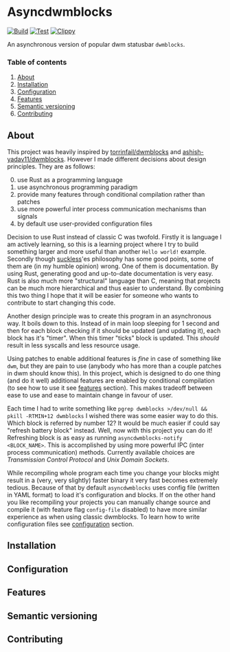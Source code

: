 # Asyncdwmblocks

[![Build](https://github.com/aleksanderkrauze/asyncdwmblocks/actions/workflows/build.yml/badge.svg)](https://github.com/aleksanderkrauze/asyncdwmblocks/actions/workflows/build.yml)
[![Test](https://github.com/aleksanderkrauze/asyncdwmblocks/actions/workflows/test.yml/badge.svg)](https://github.com/aleksanderkrauze/asyncdwmblocks/actions/workflows/test.yml)
[![Clippy](https://github.com/aleksanderkrauze/asyncdwmblocks/actions/workflows/clippy.yml/badge.svg)](https://github.com/aleksanderkrauze/asyncdwmblocks/actions/workflows/clippy.yml)

An asynchronous version of popular dwm statusbar `dwmblocks`.

### Table of contents

 1. [About](#about)
 2. [Installation](#installation)
 3. [Configuration](#configuration)
 4. [Features](#features)
 5. [Semantic versioning](#semantic-versioning)
 6. [Contributing](#contributing)

## About

This project was heavily inspired by [torrinfail/dwmblocks](https://github.com/torrinfail/dwmblocks)
and [ashish-yadav11/dwmblocks](https://github.com/ashish-yadav11/dwmblocks). However I made different
decisions about design principles. They are as follows:

 0. use Rust as a programming language
 1. use asynchronous programming paradigm
 2. provide many features through conditional compilation rather than patches
 3. use more powerful inter process communication mechanisms than signals
 4. by default use user-provided configuration files

Decision to use Rust instead of classic C was twofold. Firstly it is language I am actively learning,
so this is a learning project where I try to build something larger and more useful than another
`Hello world!` example. Secondly though [suckless](http://suckless.org/)'es philosophy has some good points,
some of them are (in my humble opinion) wrong. One of them is documentation. By using Rust, generating
good and up-to-date documentation is very easy. Rust is also much more "structural" language than C,
meaning that projects can be much more hierarchical and thus easier to understand. By combining this
two thing I hope that it will be easier for someone who wants to contribute to start changing this code.

Another design principle was to create this program in an asynchronous way. It boils down to this.
Instead of in main loop sleeping for 1 second and then for each block checking if it should be updated
(and updating it), each block has it's "timer". When this timer "ticks" block is updated. This *should*
result in less syscalls and less resource usage.

Using patches to enable additional features is *fine* in case of something like `dwm`, but they are pain
to use (anybody who has more than a couple patches in dwm should know this). In this project, which is
designed to do one thing (and do it well) additional features are enabled by conditional compilation
(to see how to use it see [features](#features) section). This makes tradeoff between ease to use and
ease to maintain change in favour of user.

Each time I had to write something like `pgrep dwmblocks >/dev/null && pkill -RTMIN+12 dwmblocks`
I wished there was some easier way to do this. Which block is referred by number 12? It would be much
easier if could say "refresh battery block" instead. Well, now with this project you can do it!
Refreshing block is as easy as running `asyncdwmblocks-notify <BLOCK_NAME>`. This is accomplished
by using more powerful IPC (inter process communication) methods. Currently available choices are
*Transmission Control Protocol* and *Unix Domain Sockets*.

While recompiling whole program each time you change your blocks might result in a (very, very slightly)
faster binary it very fast becomes extremely tedious. Because of that by default `asyncdwmblocks` uses
config file (written in YAML format) to load it's configuration and blocks. If on the other hand you like
recompiling your projects you can manually change source and compile it (with feature flag `config-file` disabled)
to have more similar experience as when using classic dwmblocks. To learn how to write configuration files
see [configuration](#configuration) section.

## Installation

## Configuration

## Features

## Semantic versioning

## Contributing
